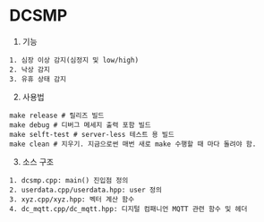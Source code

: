 DCSMP
=====

1. 기능
```
1. 심장 이상 감지(심정지 및 low/high)
2. 낙상 감지
3. 유휴 상태 감지
```

2. 사용법
```
make release # 릴리즈 빌드
make debug # 디버그 메세지 출력 포함 빌드
make selft-test # server-less 테스트 용 빌드
make clean # 지우기. 지금으로썬 매번 새로 make 수행할 때 마다 돌려야 함.
```

3. 소스 구조
```
1. dcsmp.cpp: main() 진입점 정의
2. userdata.cpp/userdata.hpp: user 정의
3. xyz.cpp/xyz.hpp: 벡터 계산 함수
4. dc_mqtt.cpp/dc_mqtt.hpp: 디지털 컴패니언 MQTT 관련 함수 및 헤더
```
